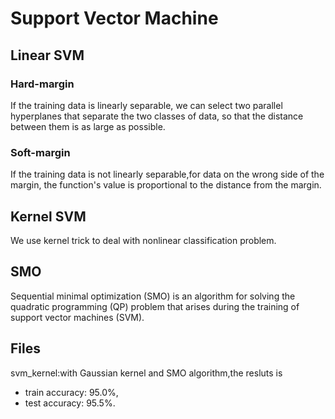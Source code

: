 # Support Vector Machine
## Linear SVM
### Hard-margin
If the training data is linearly separable, we can select two parallel hyperplanes that separate the two classes of data, so that the distance between them is as large as possible.
### Soft-margin
If the training data is not linearly separable,for data on the wrong side of the margin, the function's value is proportional to the distance from the margin.
## Kernel SVM
We use kernel trick to deal with nonlinear classification problem.
## SMO
Sequential minimal optimization (SMO) is an algorithm for solving the quadratic programming (QP) problem that arises during the training of support vector machines (SVM).
## Files
svm_kernel:with Gaussian kernel and SMO algorithm,the resluts is 
+ train accuracy: 95.0%,
+ test accuracy: 95.5%.
